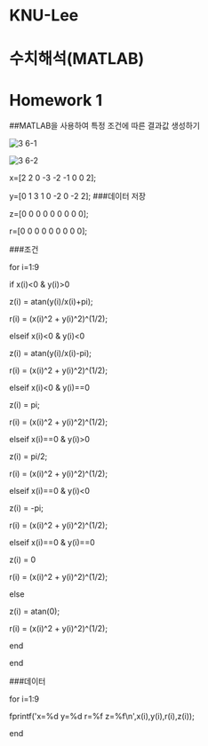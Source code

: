 # KNU-Lee
# 수치해석(MATLAB)
# Homework 1
##MATLAB을 사용하여 특정 조건에 따른 결과값 생성하기

![3 6-1](https://user-images.githubusercontent.com/58453290/70114144-c856d880-169e-11ea-9c7c-85006af01215.JPG)

![3 6-2](https://user-images.githubusercontent.com/58453290/70114150-cc82f600-169e-11ea-8ae9-8ebfaaf228ec.JPG)

x=[2 2 0 -3 -2 -1 0 0 2];

y=[0 1 3 1 0 -2 0 -2 2]; ###데이터 저장

z=[0 0 0 0 0 0 0 0 0];

r=[0 0 0 0 0 0 0 0 0];

###조건

for i=1:9

if x(i)<0 & y(i)>0

z(i) = atan(y(i)/x(i)+pi);

r(i) = (x(i)^2 + y(i)^2)^(1/2);

elseif x(i)<0 & y(i)<0

z(i) = atan(y(i)/x(i)-pi);

r(i) = (x(i)^2 + y(i)^2)^(1/2);

elseif x(i)<0 & y(i)==0

z(i) = pi;

r(i) = (x(i)^2 + y(i)^2)^(1/2);

elseif x(i)==0 & y(i)>0

z(i) = pi/2;

r(i) = (x(i)^2 + y(i)^2)^(1/2);

elseif x(i)==0 & y(i)<0

z(i) = -pi;

r(i) = (x(i)^2 + y(i)^2)^(1/2);

elseif x(i)==0 & y(i)==0

z(i) = 0

r(i) = (x(i)^2 + y(i)^2)^(1/2);

else 

z(i) = atan(0);

r(i) = (x(i)^2 + y(i)^2)^(1/2);

end

end

###데이터 

for i=1:9

fprintf('x=%d y=%d r=%f    z=%f\n',x(i),y(i),r(i),z(i));

end

